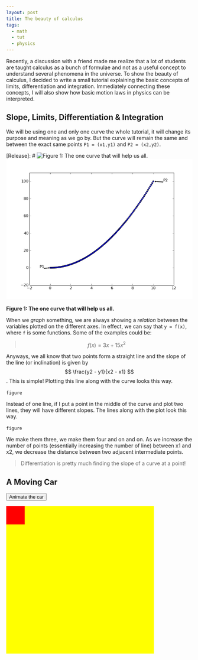 ```yaml
---
layout: post
title: The beauty of calculus
tags:
  - math
  - tut
  - physics
---
```


Recently, a discussion with a friend made me realize that a lot of students are
taught calculus as a bunch of formulae and not as a useful concept to understand
several phenomena in the universe. To show the beauty of calculus, I decided to
write a small tutorial explaining the basic concepts of limits, differentiation
and integration. Immediately connecting these concepts, I will also show how
basic motion laws in physics can be interpreted.

## Slope, Limits, Differentiation & Integration

We will be using one and only one curve the whole tutorial, it will change its
purpose and meaning as we go by. But the curve will remain the same and between
the exact same points `P1 = (x1,y1)` and `P2 = (x2,y2)`.

[Release]: # ![Figure 1: The one curve that will help us all.]({{site.url}}/assets/images/calculus-basics/figure_1.png)
![Figure 1: The one curve that will help us all.](../assets/images/calculus-basics/figure_1.png)

**Figure 1: The one curve that will help us all.**

When we *graph* something, we are always showing a *relation* between the variables
plotted on the different axes. In effect, we can say that `y = f(x)`, where `f`
is some functions. Some of the examples could be:

> $$ f(x) = 3x + 15x^2 $$

Anyways, we all know that two points form a straight line and the slope of the
line (or inclination) is given by $$ \frac{y2 - y1}{x2 - x1} $$. This is simple!
Plotting this line along with the curve looks this way. 

`figure`

Instead of one line, if I put a point in the middle of the curve and plot two
lines, they will have different slopes. The lines along with the plot look this
way.

`figure`

We make them three, we make them four and on and on. As we increase the number
of points (essentially increasing the number of line) between x1 and x2, we
decrease the distance between two adjacent intermediate points. 


> Differentiation is pretty much finding the slope of a curve at a point!

## A Moving Car
<style>
#myContainer {
  width: 400px;
  height: 400px;
  position: relative;
  background: yellow;
}
#myAnimation {
  width: 50px;
  height: 50px;
  position: absolute;
  background-color: red;
}
</style>

<p>
<button onclick="myMove()">Animate the car</button>
</p>

<div id ="myContainer">
<div id ="myAnimation"></div>
</div>

<script>
function myMove() {
  var elem = document.getElementById("myAnimation");
  var pos = 0;
  var id = setInterval(frame, 10);
  elem.style.left = 175;
  function frame() {
    if (pos == 350) {
      clearInterval(id);
    } else {
      pos++;
      elem.style.top = pos + 'px';
    }
  }
}
</script>
 
